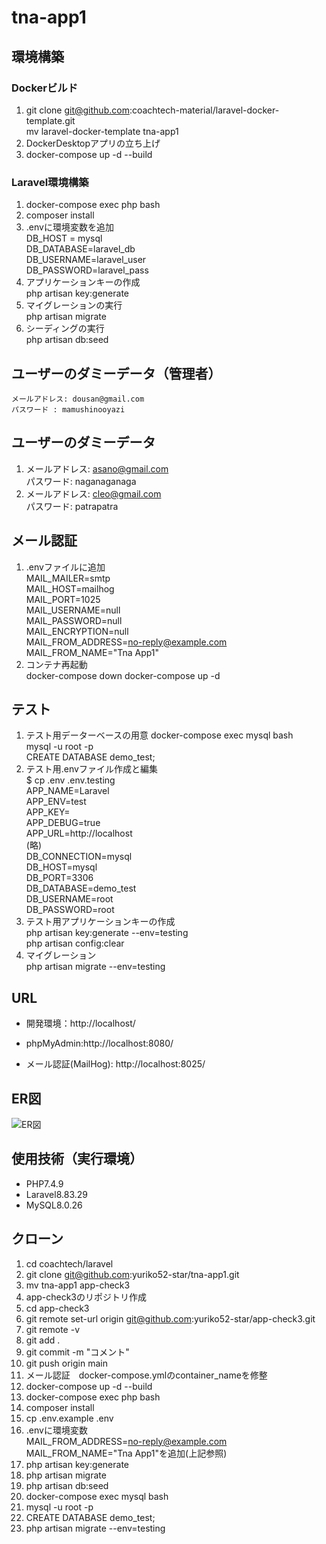 # tna-app1  

## 環境構築  
### Dockerビルド  
1. git clone git@github.com:coachtech-material/laravel-docker-template.git  
    mv laravel-docker-template tna-app1  
2. DockerDesktopアプリの立ち上げ  
3. docker-compose up -d --build  
### Laravel環境構築  
1. docker-compose exec php bash  
2. composer install  
3. .envに環境変数を追加  
    DB_HOST = mysql  
    DB_DATABASE=laravel_db  
    DB_USERNAME=laravel_user  
    DB_PASSWORD=laravel_pass  
4. アプリケーションキーの作成  
    php artisan key:generate  
5.  マイグレーションの実行  
    php artisan migrate  
6. シーディングの実行  
    php artisan db:seed 

## ユーザーのダミーデータ（管理者）  
    メールアドレス: dousan@gmail.com  
    パスワード : mamushinooyazi  
## ユーザーのダミーデータ  

1.  メールアドレス: asano@gmail.com  
    パスワード: naganaganaga  
2.  メールアドレス: cleo@gmail.com  
    パスワード: patrapatra
## メール認証  
1.  .envファイルに追加  
    MAIL_MAILER=smtp  
    MAIL_HOST=mailhog  
    MAIL_PORT=1025  
    MAIL_USERNAME=null  
    MAIL_PASSWORD=null  
    MAIL_ENCRYPTION=null  
    MAIL_FROM_ADDRESS=no-reply@example.com  
    MAIL_FROM_NAME="Tna App1"  
2. コンテナ再起動  
    docker-compose down
    docker-compose up -d  
## テスト  
1. テスト用データーベースの用意
    docker-compose exec mysql bash  
    mysql -u root -p  
    CREATE DATABASE demo_test;  
2. テスト用.envファイル作成と編集  
    $ cp .env .env.testing  
    APP_NAME=Laravel  
    APP_ENV=test  
    APP_KEY=  
    APP_DEBUG=true  
    APP_URL=http://localhost  
    (略)  
    DB_CONNECTION=mysql  
    DB_HOST=mysql  
    DB_PORT=3306  
    DB_DATABASE=demo_test  
    DB_USERNAME=root  
    DB_PASSWORD=root  
3.  テスト用アプリケーションキーの作成  
    php artisan key:generate --env=testing  
    php artisan config:clear  
4.  マイグレーション  
    php artisan migrate --env=testing

## URL  
- 開発環境：http://localhost/  

- phpMyAdmin:http://localhost:8080/  

- メール認証(MailHog): http://localhost:8025/  

## ER図  

![ER図](erd.png)  

## 使用技術（実行環境）  
- PHP7.4.9  
- Laravel8.83.29  
- MySQL8.0.26  
## クローン  
1. cd coachtech/laravel  
2. git clone git@github.com:yuriko52-star/tna-app1.git  
3. mv tna-app1 app-check3
4. app-check3のリポジトリ作成  
5. cd app-check3  
6. git remote set-url origin git@github.com:yuriko52-star/app-check3.git  
7. git remote -v  
8. git add .  
9. git commit -m "コメント"  
10. git push origin main  
11. メール認証　docker-compose.ymlのcontainer_nameを修整  
12. docker-compose up -d --build 
13. docker-compose exec php bash   
14. composer install  
15. cp .env.example .env  
16. .envに環境変数  
    MAIL_FROM_ADDRESS=no-reply@example.com  
    MAIL_FROM_NAME="Tna App1"を追加(上記参照)  
17. php artisan key:generate  
18. php artisan migrate  
19. php artisan db:seed  
20. docker-compose exec mysql bash  
21. mysql -u root -p  
22. CREATE DATABASE demo_test;  
23. php artisan migrate --env=testing


   